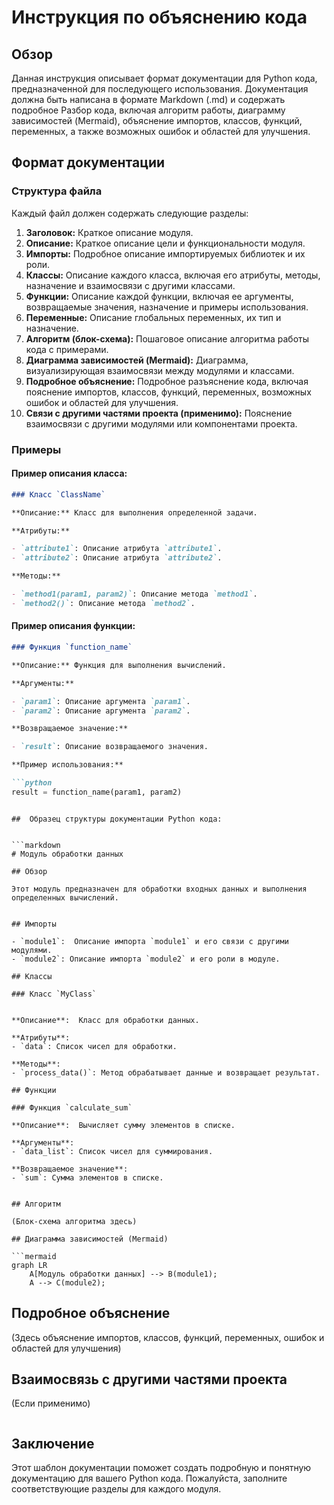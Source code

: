 # Инструкция по объяснению кода

## Обзор

Данная инструкция описывает формат документации для Python кода, предназначенной для последующего использования.  Документация должна быть написана в формате Markdown (.md) и содержать подробное Разбор кода, включая алгоритм работы, диаграмму зависимостей (Mermaid), объяснение импортов, классов, функций, переменных, а также возможных ошибок и областей для улучшения.

## Формат документации

### Структура файла

Каждый файл должен содержать следующие разделы:

1. **Заголовок:** Краткое описание модуля.
2. **Описание:** Краткое описание цели и функциональности модуля.
3. **Импорты:** Подробное описание импортируемых библиотек и их роли.
4. **Классы:** Описание каждого класса, включая его атрибуты, методы, назначение и взаимосвязи с другими классами.
5. **Функции:** Описание каждой функции, включая ее аргументы, возвращаемые значения, назначение и примеры использования.
6. **Переменные:** Описание глобальных переменных, их тип и назначение.
7. **Алгоритм (блок-схема):**  Пошаговое описание алгоритма работы кода с примерами.
8. **Диаграмма зависимостей (Mermaid):** Диаграмма, визуализирующая взаимосвязи между модулями и классами.
9. **Подробное объяснение:** Подробное разъяснение кода, включая пояснение импортов, классов, функций, переменных, возможных ошибок и областей для улучшения.
10. **Связи с другими частями проекта (применимо):** Пояснение взаимосвязи с другими модулями или компонентами проекта.


### Примеры

#### Пример описания класса:

```markdown
### Класс `ClassName`

**Описание:** Класс для выполнения определенной задачи.

**Атрибуты:**

- `attribute1`: Описание атрибута `attribute1`.
- `attribute2`: Описание атрибута `attribute2`.

**Методы:**

- `method1(param1, param2)`: Описание метода `method1`.
- `method2()`: Описание метода `method2`.
```


#### Пример описания функции:

```markdown
### Функция `function_name`

**Описание:** Функция для выполнения вычислений.

**Аргументы:**

- `param1`: Описание аргумента `param1`.
- `param2`: Описание аргумента `param2`.

**Возвращаемое значение:**

- `result`: Описание возвращаемого значения.

**Пример использования:**

```python
result = function_name(param1, param2)
```
```

##  Образец структуры документации Python кода:


```markdown
# Модуль обработки данных

## Обзор

Этот модуль предназначен для обработки входных данных и выполнения определенных вычислений.


## Импорты

- `module1`:  Описание импорта `module1` и его связи с другими модулями.
- `module2`: Описание импорта `module2` и его роли в модуле.

## Классы

### Класс `MyClass`


**Описание**:  Класс для обработки данных.

**Атрибуты**:
- `data`: Список чисел для обработки.

**Методы**:
- `process_data()`: Метод обрабатывает данные и возвращает результат.

## Функции

### Функция `calculate_sum`

**Описание**:  Вычисляет сумму элементов в списке.

**Аргументы**:
- `data_list`: Список чисел для суммирования.

**Возвращаемое значение**:
- `sum`: Сумма элементов в списке.


## Алгоритм

(Блок-схема алгоритма здесь)

## Диаграмма зависимостей (Mermaid)

```mermaid
graph LR
    A[Модуль обработки данных] --> B(module1);
    A --> C(module2);
```

## Подробное объяснение

(Здесь объяснение импортов, классов, функций, переменных, ошибок и областей для улучшения)

## Взаимосвязь с другими частями проекта


(Если применимо)


```
```


## Заключение

Этот шаблон документации поможет создать подробную и понятную документацию для вашего Python кода.  Пожалуйста, заполните соответствующие разделы для каждого модуля.
